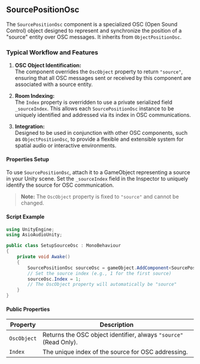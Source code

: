 ## SourcePositionOsc

The `SourcePositionOsc` component is a specialized OSC (Open Sound Control) object designed to represent and synchronize the position of a "source" entity over OSC messages. It inherits from `ObjectPositionOsc`.

### Typical Workflow and Features

1. **OSC Object Identification:**  
   The component overrides the `OscObject` property to return `"source"`, ensuring that all OSC messages sent or received by this component are associated with a source entity.

2. **Room Indexing:**  
   The `Index` property is overridden to use a private serialized field `_sourceIndex`. This allows each `SourcePositionOsc` instance to be uniquely identified and addressed via its index in OSC communications.

3. **Integration:**  
   Designed to be used in conjunction with other OSC components, such as `ObjectPositionOsc`, to provide a flexible and extensible system for spatial audio or interactive environments.

#### Properties Setup

To use `SourcePositionOsc`, attach it to a GameObject representing a source in your Unity scene. Set the `_sourceIndex` field in the Inspector to uniquely identify the source for OSC communication.

> **Note:** The `OscObject` property is fixed to `"source"` and cannot be changed.

#### Script Example

```cs
using UnityEngine;
using AsioAudioUnity;

public class SetupSourceOsc : MonoBehaviour
{
    private void Awake()
    {
        SourcePositionOsc sourceOsc = gameObject.AddComponent<SourcePositionOsc>();
        // Set the source index (e.g., 1 for the first source)
        sourceOsc.Index = 1;
        // The OscObject property will automatically be "source"
    }
}
```

#### Public Properties

| **Property** | **Description** |
|-|-|
| `OscObject` | Returns the OSC object identifier, always `"source"` (Read Only). |
| `Index` | The unique index of the source for OSC addressing. |
